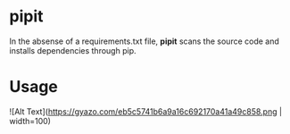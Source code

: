 # pipit
In the absense of a requirements.txt file, **pipit** scans the source code and installs dependencies through pip.

# Usage
![Alt Text](https://gyazo.com/eb5c5741b6a9a16c692170a41a49c858.png | width=100)
